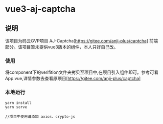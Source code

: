 # vue3-aj-captcha

## 说明
该项目为码云GVP项目 AJ-Captcha[https://gitee.com/anji-plus/captcha] 前端部分。该项目暂未提供vue3版本的组件，本人只好自己改。

### 使用
将component下的verifition文件夹拷贝至项目中,在项目引入组件即可。参考可看App.vue,详情参数去查看原项目[https://gitee.com/anji-plus/captcha]

### 本地运行

```
yarn install
yarn serve

//项目中使用请添加 axios、crypto-js
```

